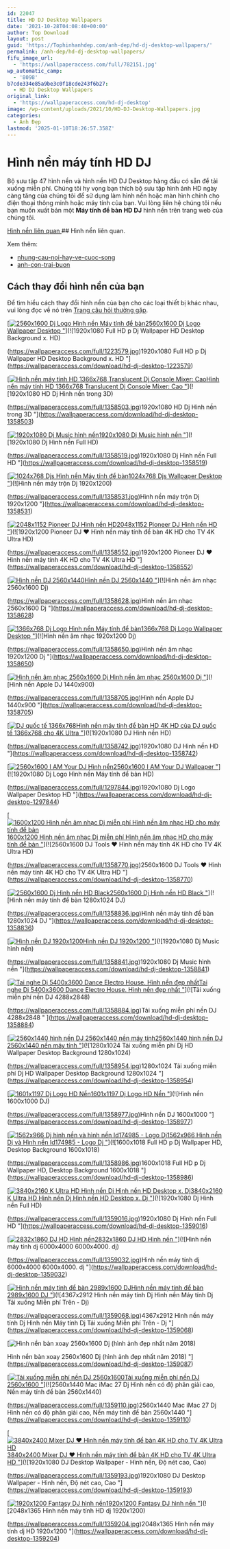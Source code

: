 ```yaml
---
id: 22047
title: HD DJ Desktop Wallpapers
date: '2021-10-28T04:08:40+00:00'
author: Top Download
layout: post
guid: 'https://Tophinhanhdep.com/anh-dep/hd-dj-desktop-wallpapers/'
permalink: /anh-dep/hd-dj-desktop-wallpapers/
fifu_image_url:
  - 'https://wallpaperaccess.com/full/782151.jpg'
wp_automatic_camp:
  - '8098'
b7cde334e85a9be3c0f18cde243f6b27:
  - HD DJ Desktop Wallpapers
original_link:
  - 'https://wallpaperaccess.com/hd-dj-desktop'
image: /wp-content/uploads/2021/10/HD-DJ-Desktop-Wallpapers.jpg
categories:
  - Ảnh Đẹp
lastmod: '2025-01-10T18:26:57.358Z'
---
```

# Hình nền máy tính HD DJ

Bộ sưu tập 47 hình nền và hình nền HD DJ Desktop hàng đầu có sẵn để tải xuống miễn phí. Chúng tôi hy vọng bạn thích bộ sưu tập hình ảnh HD ngày càng tăng của chúng tôi để sử dụng làm hình nền hoặc màn hình chính cho điện thoại thông minh hoặc máy tính của bạn. Vui lòng liên hệ chúng tôi nếu bạn muốn xuất bản một **Máy tính để bàn HD DJ** hình nền trên trang web của chúng tôi.

[Hình nền liên quan ](#related) ## Hình nền liên quan.

   
 Xem thêm:

   
- [nhung-cau-noi-hay-ve-cuoc-song](https://tophinhanhdep.com/nhung-cau-noi-hay/nhung-cau-noi-hay-ve-cuoc-song/)
- [anh-con-trai-buon](https://tophinhanhdep.com/anh-avatar/anh-con-trai-buon/)

## Cách thay đổi hình nền của bạn

Để tìm hiểu cách thay đổi hình nền của bạn cho các loại thiết bị khác nhau, vui lòng đọc về nó trên [Trang câu hỏi thường gặp](https://tophinhanhdep.com/faq/).

  
[[![2560x1600 Dj Logo Hình nền Máy tính để bàn](https://wallpaperaccess.com/full/782151.jpg)2560x1600 Dj Logo Wallpaper Desktop "](https://wallpaperaccess.com/download/hd-dj-desktop-782151)](![1920x1080 Full HD p Dj Wallpaper HD Desktop Background x.  HD)

(https://wallpaperaccess.com/full/1223579.jpg)1920x1080 Full HD p Dj Wallpaper HD Desktop Background x. HD "](https://wallpaperaccess.com/download/hd-dj-desktop-1223579)

[[![Hình nền máy tính HD 1366x768 Translucent Dj Console Mixer: Cao](https://wallpaperaccess.com/full/1358500.jpg)Hình nền máy tính HD 1366x768 Translucent Dj Console Mixer: Cao "](https://wallpaperaccess.com/download/hd-dj-desktop-1358500)](![1920x1080 HD Dj Hình nền trong 3D)

(https://wallpaperaccess.com/full/1358503.jpg)1920x1080 HD Dj Hình nền trong 3D "](https://wallpaperaccess.com/download/hd-dj-desktop-1358503)

[[![1920x1080 Dj Music hình nền](https://wallpaperaccess.com/full/1358510.jpg)1920x1080 Dj Music hình nền "](https://wallpaperaccess.com/download/hd-dj-desktop-1358510)](![1920x1080 Dj Hình nền Full HD)

(https://wallpaperaccess.com/full/1358519.jpg)1920x1080 Dj Hình nền Full HD "](https://wallpaperaccess.com/download/hd-dj-desktop-1358519)

[[![1024x768 Djs Hình nền Máy tính để bàn](https://wallpaperaccess.com/full/782160.jpg)1024x768 Djs Wallpaper Desktop "](https://wallpaperaccess.com/download/hd-dj-desktop-782160)](![Hình nền máy trộn Dj 1920x1200)

(https://wallpaperaccess.com/full/1358531.jpg)Hình nền máy trộn Dj 1920x1200 "](https://wallpaperaccess.com/download/hd-dj-desktop-1358531)

[[![2048x1152 Pioneer DJ Hình nền HD](https://wallpaperaccess.com/full/1358544.jpg)2048x1152 Pioneer DJ Hình nền HD "](https://wallpaperaccess.com/download/hd-dj-desktop-1358544)](![1920x1200 Pioneer DJ ❤ Hình nền máy tính để bàn 4K HD cho TV 4K Ultra HD)

(https://wallpaperaccess.com/full/1358552.jpg)1920x1200 Pioneer DJ ❤ Hình nền máy tính 4K HD cho TV 4K Ultra HD "](https://wallpaperaccess.com/download/hd-dj-desktop-1358552)

[[![Hình nền DJ 2560x1440](https://wallpaperaccess.com/full/1358627.jpg)Hình nền DJ 2560x1440 "](https://wallpaperaccess.com/download/hd-dj-desktop-1358627)](![Hình nền âm nhạc 2560x1600 Dj)

(https://wallpaperaccess.com/full/1358628.jpg)Hình nền âm nhạc 2560x1600 Dj "](https://wallpaperaccess.com/download/hd-dj-desktop-1358628)

[[![1366x768 Dj Logo Hình nền Máy tính để bàn](https://wallpaperaccess.com/full/1297618.jpg)1366x768 Dj Logo Wallpaper Desktop "](https://wallpaperaccess.com/download/hd-dj-desktop-1297618)](![Hình nền âm nhạc 1920x1200 Dj)

(https://wallpaperaccess.com/full/1358650.jpg)Hình nền âm nhạc 1920x1200 Dj "](https://wallpaperaccess.com/download/hd-dj-desktop-1358650)

[[![Hình nền âm nhạc 2560x1600 Dj](https://wallpaperaccess.com/full/1358689.jpg) Hình nền âm nhạc 2560x1600 Dj "](https://wallpaperaccess.com/download/hd-dj-desktop-1358689)](![Hình nền Apple DJ 1440x900)

(https://wallpaperaccess.com/full/1358705.jpg)Hình nền Apple DJ 1440x900 "](https://wallpaperaccess.com/download/hd-dj-desktop-1358705)

[[![DJ quốc tế 1366x768](https://wallpaperaccess.com/full/1358714.jpg)Hình nền máy tính để bàn HD 4K HD của DJ quốc tế 1366x768 cho 4K Ultra "](https://wallpaperaccess.com/download/hd-dj-desktop-1358714)](![1920x1080 DJ Hình nền HD)

(https://wallpaperaccess.com/full/1358742.jpg)1920x1080 DJ Hình nền HD "](https://wallpaperaccess.com/download/hd-dj-desktop-1358742)

[[![2560x1600 I AM Your DJ Hình nền](https://wallpaperaccess.com/full/1358760.jpg)2560x1600 I AM Your DJ Wallpaper "](https://wallpaperaccess.com/download/hd-dj-desktop-1358760)](![1920x1080 Dj Logo Hình nền Máy tính để bàn HD)

(https://wallpaperaccess.com/full/1297844.jpg)1920x1080 Dj Logo Wallpaper Desktop HD "](https://wallpaperaccess.com/download/hd-dj-desktop-1297844)

[[![1600x1200 Hình nền âm nhạc Dj miễn phí Hình nền âm nhạc HD cho máy tính để bàn](https://wallpaperaccess.com/full/1246359.jpg)1600x1200 Hình nền âm nhạc Dj miễn phí Hình nền âm nhạc HD cho máy tính để bàn "](https://wallpaperaccess.com/download/hd-dj-desktop-1246359)](![2560x1600 DJ Tools ❤ Hình nền máy tính 4K HD cho TV 4K Ultra HD)

(https://wallpaperaccess.com/full/1358770.jpg)2560x1600 DJ Tools ❤ Hình nền máy tính 4K HD cho TV 4K Ultra HD "](https://wallpaperaccess.com/download/hd-dj-desktop-1358770)

[[![2560x1600 Dj Hình nền HD Black](https://wallpaperaccess.com/full/1358830.jpg)2560x1600 Dj Hình nền HD Black "](https://wallpaperaccess.com/download/hd-dj-desktop-1358830)](![Hình nền máy tính để bàn 1280x1024 DJ)

(https://wallpaperaccess.com/full/1358836.jpg)Hình nền máy tính để bàn 1280x1024 DJ "](https://wallpaperaccess.com/download/hd-dj-desktop-1358836)

[[![Hình nền DJ 1920x1200](https://wallpaperaccess.com/full/1358837.jpg)Hình nền DJ 1920x1200 "](https://wallpaperaccess.com/download/hd-dj-desktop-1358837)](![1920x1080 Dj Music hình nền)

(https://wallpaperaccess.com/full/1358841.jpg)1920x1080 Dj Music hình nền "](https://wallpaperaccess.com/download/hd-dj-desktop-1358841)

[[![Tai nghe Dj 5400x3600 Dance Electro House.  Hình nền đẹp nhất](https://wallpaperaccess.com/full/1358858.jpg)Tai nghe Dj 5400x3600 Dance Electro House. Hình nền đẹp nhất "](https://wallpaperaccess.com/download/hd-dj-desktop-1358858)](![Tải xuống miễn phí nền DJ 4288x2848)

(https://wallpaperaccess.com/full/1358884.jpg)Tải xuống miễn phí nền DJ 4288x2848 " ](https://wallpaperaccess.com/download/hd-dj-desktop-1358884)

[[![2560x1440 hình nền DJ 2560x1440 nền máy tính](https://wallpaperaccess.com/full/1358904.jpg)2560x1440 hình nền DJ 2560x1440 nền máy tính "](https://wallpaperaccess.com/download/hd-dj-desktop-1358904)](![1280x1024 Tải xuống miễn phí Dj HD Wallpaper Desktop Background 1280x1024)

(https://wallpaperaccess.com/full/1358954.jpg)1280x1024 Tải xuống miễn phí Dj HD Wallpaper Desktop Background 1280x1024 "](https://wallpaperaccess.com/download/hd-dj-desktop-1358954)

[[![1601x1197 Dj Logo HD Nền](https://wallpaperaccess.com/full/1297451.jpg)1601x1197 Dj Logo HD Nền "](https://wallpaperaccess.com/download/hd-dj-desktop-1297451)](![Hình nền 1600x1000 DJ)

(https://wallpaperaccess.com/full/1358977.jpg)Hình nền DJ 1600x1000 "](https://wallpaperaccess.com/download/hd-dj-desktop-1358977)

[[![1562x966 Dj hình nền và hình nền Id174985 - Logo Dj](https://wallpaperaccess.com/full/1358980.jpg)1562x966 Hình nền Dj và Hình nền Id174985 - Logo Dj "](https://wallpaperaccess.com/download/hd-dj-desktop-1358980)](![1600x1018 Full HD p Dj Wallpaper HD, Desktop Background 1600x1018)

(https://wallpaperaccess.com/full/1358986.jpg)1600x1018 Full HD p Dj Wallpaper HD, Desktop Background 1600x1018 "](https://wallpaperaccess.com/download/hd-dj-desktop-1358986)

[[![3840x2160 K Ultra HD Hình nền Dj Hình nền HD Desktop x.  Dj](https://wallpaperaccess.com/full/1358998.jpg)3840x2160 K Ultra HD Hình nền Dj Hình nền HD Desktop x. Dj "](https://wallpaperaccess.com/download/hd-dj-desktop-1358998)](![1920x1080 Dj Hình nền Full HD)

(https://wallpaperaccess.com/full/1359016.jpg)1920x1080 Dj Hình nền Full HD "](https://wallpaperaccess.com/download/hd-dj-desktop-1359016)

[[![2832x1860 DJ HD Hình nền](https://wallpaperaccess.com/full/1359023.jpg)2832x1860 DJ HD Hình nền "](https://wallpaperaccess.com/download/hd-dj-desktop-1359023)](![Hình nền máy tính dj 6000x4000 6000x4000.  dj)

(https://wallpaperaccess.com/full/1359032.jpg)Hình nền máy tính dj 6000x4000 6000x4000. dj "](https://wallpaperaccess.com/download/hd-dj-desktop-1359032)

[[![Hình nền máy tính để bàn 2989x1600 DJ](https://wallpaperaccess.com/full/1359051.jpg)Hình nền máy tính để bàn 2989x1600 DJ "](https://wallpaperaccess.com/download/hd-dj-desktop-1359051)](![4367x2912 Hình nền máy tính Dj Hình nền Máy tính Dj Tải xuống Miễn phí Trên - Dj)

(https://wallpaperaccess.com/full/1359068.jpg)4367x2912 Hình nền máy tính Dj Hình nền Máy tính Dj Tải xuống Miễn phí Trên - Dj "](https://wallpaperaccess.com/download/hd-dj-desktop-1359068)

[![Hình nền bàn xoay 2560x1600 Dj (hình ảnh đẹp nhất năm 2018)](https://wallpaperaccess.com/full/1359087.jpg)

Hình nền bàn xoay 2560x1600 Dj (hình ảnh đẹp nhất năm 2018) "](https://wallpaperaccess.com/download/hd-dj-desktop-1359087)

[[![Tải xuống miễn phí nền DJ 2560x1600](https://wallpaperaccess.com/full/1359094.jpg)Tải xuống miễn phí nền DJ 2560x1600 "](https://wallpaperaccess.com/download/hd-dj-desktop-1359094)](![2560x1440 Mac iMac 27 Dj Hình nền có độ phân giải cao, Nền máy tính để bàn 2560x1440)

(https://wallpaperaccess.com/full/1359110.jpg)2560x1440 Mac iMac 27 Dj Hình nền có độ phân giải cao, Nền máy tính để bàn 2560x1440 "](https://wallpaperaccess.com/download/hd-dj-desktop-1359110)

[[![3840x2400 Mixer DJ ❤ Hình nền máy tính để bàn 4K HD cho TV 4K Ultra HD](https://wallpaperaccess.com/full/1359141.jpg)3840x2400 Mixer DJ ❤ Hình nền máy tính để bàn 4K HD cho TV 4K Ultra HD "](https://wallpaperaccess.com/download/hd-dj-desktop-1359141)](![1920x1080 DJ Desktop Wallpaper - Hình nền, Độ nét cao, Cao)

(https://wallpaperaccess.com/full/1359193.jpg)1920x1080 DJ Desktop Wallpaper - Hình nền, Độ nét cao, Cao "](https://wallpaperaccess.com/download/hd-dj-desktop-1359193)

[[![1920x1200 Fantasy DJ hình nền](https://wallpaperaccess.com/full/782179.jpg)1920x1200 Fantasy DJ hình nền "](https://wallpaperaccess.com/download/hd-dj-desktop-782179)](![2048x1365 Hình nền máy tính HD dj 1920x1200)

(https://wallpaperaccess.com/full/1359204.jpg)2048x1365 Hình nền máy tính dj HD 1920x1200 "](https://wallpaperaccess.com/download/hd-dj-desktop-1359204)
